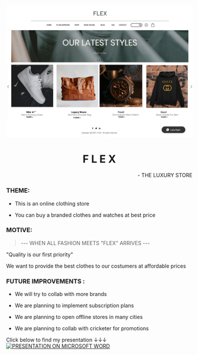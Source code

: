 ![FLEX](https://github.com/bhanu374/Cognizance/blob/main/Task-3/A.png)
# <center> F L E X </center>
<div style="text-align: right"> - THE LUXURY STORE </div>

### THEME:

* This is an online clothing store

* You can buy a branded clothes and watches at best price

### MOTIVE:

>--- WHEN ALL FASHION MEETS  "FLEX"  ARRIVES ---

"Quality is our first priority"

We want to provide the best clothes to our costumers at affordable prices

### FUTURE IMPROVEMENTS :
* We will try to collab with more brands

* We are planning to implement subscription plans 

* We are planning to open offline stores in many cities 

* We are planning to collab with cricketer for promotions 

Click below to find my presentation ↓↓↓ [![PRESENTATION ON MICROSOFT WORD](https://res.cloudinary.com/marcomontalbano/image/upload/v1646223997/video_to_markdown/images/youtube--LnHVLQvNrxs-c05b58ac6eb4c4700831b2b3070cd403.jpg)](https://youtu.be/LnHVLQvNrxs "PRESENTATION ON MICROSOFT WORD")






